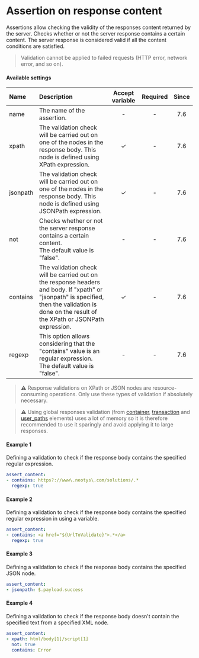 # Assertion on response content
Assertions allow checking the validity of the responses content returned by the server. Checks whether or not the server response contains a certain content. The server response is considered valid if all the content conditions are satisfied.

> Validation cannot be applied to failed requests (HTTP error, network error, and so on).

#### Available settings

| Name                   | Description                                                                                                                                                                                            | Accept variable | Required | Since |
|:---------------------- | :----------------------------------------------------------------------------------------------------------------------------------------------------------------------------------------------------- |:---------------:|:--------:|:-----:|
| name                   | The name of the assertion.                                                                                                                                                                              | -               | -        | 7.6   |
| xpath                  | The validation check will be carried out on one of the nodes in the response body. This node is defined using XPath expression.                                                                        | &#x2713;        | -        | 7.6   |
| jsonpath               | The validation check will be carried out on one of the nodes in the response body. This node is defined using JSONPath expression.                                                                     | &#x2713;        | -        | 7.6   |
| not                    | Checks whether or not the server response contains a certain content.</br>The default value is "false".                                                                                                | -               | -        | 7.6   | 
| contains               | The validation check will be carried out on the response headers and body. If "xpath" or "jsonpath" is specified, then the validation is done on the result of the XPath or JSONPath expression.      | &#x2713;        | -        | 7.6   |
| regexp                 | This option allows considering that the "contains" value is an regular expression.</br>The default value is "false".                                                                                   | -               | -        | 7.6   |

> :warning: Response validations on XPath or JSON nodes are resource-consuming operations. Only use these types of validation if absolutely necessary.

> :warning: Using global responses validation (from [container](container.md), [transaction](transaction.md) and [user_paths](user-paths.md) elements) uses a lot of memory so it is therefore recommended to use it sparingly and avoid applying it to large responses.

#### Example 1

Defining a validation to check if the response body contains the specified regular expression.

```yaml
assert_content:
- contains: https?://www\.neotys\.com/solutions/.*
  regexp: true
```

#### Example 2

Defining a validation to check if the response body contains the specified regular expression in using a variable.

```yaml
assert_content:
- contains: <a href="${UrlToValidate}">.*</a>
  regexp: true
```

#### Example 3

Defining a validation to check if the response body contains the specified JSON node.

```yaml
assert_content:
- jsonpath: $.payload.success
```

#### Example 4

Defining a validation to check if the response body doesn't contain the specified text from a specified XML node.

```yaml
assert_content:
- xpath: html/body[1]/script[1]
  not: true
  contains: Error
```